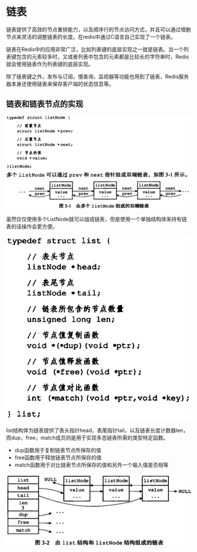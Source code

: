 # 链表

链表提供了高效的节点重排能力，以及顺序行的节点访问方式，并且可以通过增删节点来灵活的调整链表的长度。在redis中通过C语言自己实现了一个链表。

链表在Redis中的应用非常广泛，比如列表键的底层实现之一就是链表。当一个列表键包含的元素较多时，又或者列表中包含的元素都是比较长的字符串时，Redis就会使用链表作为列表键的底层实现。

除了链表键之外，发布与订阅，慢查询，监视器等功能也用到了链表，Redis服务器本身还使用链表来保存客户端的状态信息等。

## 链表和链表节点的实现

![](../.gitbook/assets/image%20%28238%29.png)

虽然仅仅使用多个ListNode就可以组成链表，但是使用一个单独结构体来持有链表的话操作会更方便。

![](../.gitbook/assets/image%20%28242%29.png)

list结构体为链表提供了表头指针head，表尾指针tail，以及链表长度计数器len，而dup，free，match成员则是用于实现多态链表所需的类型特定函数。

* dup函数用于复制链表节点所保存的值
* free函数用于释放链表节点所保存的值
* match函数用于对比链表节点所保存的值和另外一个输入值是否相等

![](../.gitbook/assets/image%20%28240%29.png)



